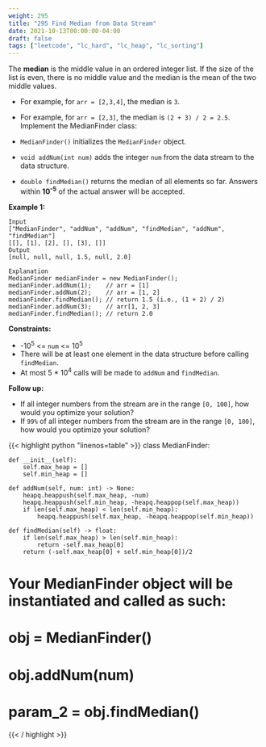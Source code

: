 ```yaml
---
weight: 295
title: "295 Find Median from Data Stream"
date: 2021-10-13T00:00:00-04:00
draft: false
tags: ["leetcode", "lc_hard", "lc_heap", "lc_sorting"]
---
```

The **median** is the middle value in an ordered integer list. If the size of the list is even, there is no middle value and the median is the mean of the two middle values.

- For example, for `arr = [2,3,4]`, the median is `3`.
- For example, for `arr = [2,3]`, the median is `(2 + 3) / 2 = 2.5`.
Implement the MedianFinder class:

- `MedianFinder()` initializes the `MedianFinder` object.
- `void addNum(int num)` adds the integer `num` from the data stream to the data structure.
- `double findMedian()` returns the median of all elements so far. Answers within **10<sup>-5</sup>** of the actual answer will be accepted.
 
**Example 1:**
```
Input
["MedianFinder", "addNum", "addNum", "findMedian", "addNum", "findMedian"]
[[], [1], [2], [], [3], []]
Output
[null, null, null, 1.5, null, 2.0]

Explanation
MedianFinder medianFinder = new MedianFinder();
medianFinder.addNum(1);    // arr = [1]
medianFinder.addNum(2);    // arr = [1, 2]
medianFinder.findMedian(); // return 1.5 (i.e., (1 + 2) / 2)
medianFinder.addNum(3);    // arr[1, 2, 3]
medianFinder.findMedian(); // return 2.0
```

**Constraints:**
- -10<sup>5</sup> <= `num` <= 10<sup>5</sup>
- There will be at least one element in the data structure before calling `findMedian`.
- At most 5 * 10<sup>4</sup> calls will be made to `addNum` and `findMedian`.

**Follow up:**
- If all integer numbers from the stream are in the range `[0, 100]`, how would you optimize your solution?
- If `99%` of all integer numbers from the stream are in the range `[0, 100]`, how would you optimize your solution?

<div class="tabs"></div>
<div class="tab-content">
<div id="python" class="lang">
{{< highlight python "linenos=table" >}}
class MedianFinder:

    def __init__(self):
        self.max_heap = []
        self.min_heap = []

    def addNum(self, num: int) -> None:
        heapq.heappush(self.max_heap, -num)
        heapq.heappush(self.min_heap, -heapq.heappop(self.max_heap))
        if len(self.max_heap) < len(self.min_heap):
            heapq.heappush(self.max_heap, -heapq.heappop(self.min_heap))

    def findMedian(self) -> float:
        if len(self.max_heap) > len(self.min_heap):
            return -self.max_heap[0]
        return (-self.max_heap[0] + self.min_heap[0])/2


# Your MedianFinder object will be instantiated and called as such:
# obj = MedianFinder()
# obj.addNum(num)
# param_2 = obj.findMedian()
{{< / highlight >}}
</div>
</div>
